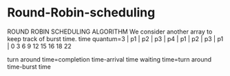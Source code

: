 # Round-Robin-scheduling
ROUND ROBIN SCHEDULING ALGORITHM
We consider another array to keep track of burst time.
time quantum=3
| p1  | p2  | p3  | p4  | p1  | p2  | p3  | p1  | 
0     3     6     9     12    15    16    18    22

turn around time=completion time-arrival time
waiting time=turn around time-burst time
